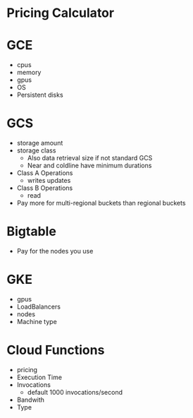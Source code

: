 # Pricing Calculator

# GCE
- cpus
- memory
- gpus
- OS
- Persistent disks

# GCS
- storage amount 
- storage class
    - Also data retrieval size if not standard GCS
    - Near and coldline have minimum durations
- Class A Operations
    - writes updates
- Class B Operations
    - read
- Pay more for multi-regional buckets than regional buckets

# Bigtable 
- Pay for the nodes you use

# GKE
- gpus
- LoadBalancers
- nodes
- Machine type

# Cloud Functions
- pricing
- Execution Time
- Invocations
    - default 1000 invocations/second
- Bandwith
- Type